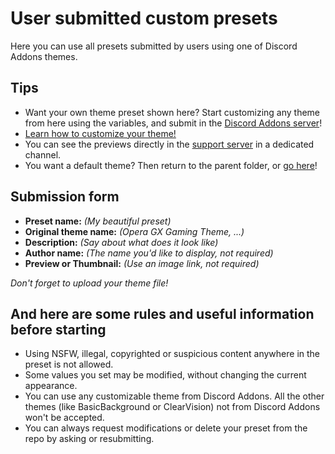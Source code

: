 # User submitted custom presets

Here you can use all presets submitted by users using one of Discord Addons themes.

## Tips

- Want your own theme preset shown here? Start customizing any theme from here using the variables, and submit in the [Discord Addons server](https://discord.gg/v7ECsqT)!
- [Learn how to customize your theme!](https://tomrdh.github.io/da-website/tutorials.html#customize-oggt)
- You can see the previews directly in the [support server](https://discord.gg/v7ECsqT) in a dedicated channel.
- You want a default theme? Then return to the parent folder, or [go here](https://github.com/Tomrdh/discord-addons/tree/master/download-themes-here)!

## Submission form

- **Preset name:** *(My beautiful preset)*
- **Original theme name:** *(Opera GX Gaming Theme, ...)*
- **Description:** *(Say about what does it look like)*
- **Author name:** *(The name you'd like to display, not required)*
- **Preview or Thumbnail:** *(Use an image link, not required)*

*Don't forget to upload your theme file!*

## And here are some rules and useful information before starting

- Using NSFW, illegal, copyrighted or suspicious content anywhere in the preset is not allowed.
- Some values you set may be modified, without changing the current appearance.
- You can use any customizable theme from Discord Addons. All the other themes (like BasicBackground or ClearVision) not from Discord Addons won't be accepted.
- You can always request modifications or delete your preset from the repo by asking or resubmitting.
